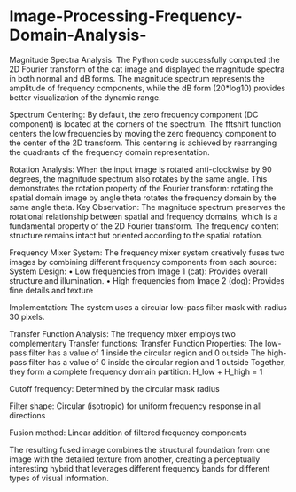 # Image-Processing-Frequency-Domain-Analysis-
Magnitude Spectra Analysis: 
The Python code successfully computed the 2D 
Fourier transform of the cat image and displayed 
the magnitude spectra in both normal and dB 
forms. The magnitude spectrum represents the 
amplitude of frequency components, while the dB 
form (20*log10) provides better visualization of 
the dynamic range. 

Spectrum Centering: 
By default, the zero frequency component (DC 
component) is located at the corners of the 
spectrum. The fftshift function centers the low 
frequencies by moving the zero frequency 
component to the center of the 2D transform. This 
centering is achieved by rearranging the 
quadrants of the frequency domain 
representation. 

Rotation Analysis: 
When the input image is rotated anti-clockwise by 
90 degrees, the magnitude spectrum also rotates 
by the same angle. This demonstrates the rotation 
property of the Fourier transform: rotating the 
spatial domain image by angle theta rotates the 
frequency domain by the same angle theta. 
Key Observation: The magnitude spectrum 
preserves the rotational relationship between 
spatial and frequency domains, which is a 
fundamental property of the 2D Fourier transform. 
The frequency content structure remains intact but 
oriented according to the spatial rotation. 

Frequency Mixer System: 
The frequency mixer system creatively fuses two 
images by combining different frequency 
components from each source: 
System Design: 
• Low frequencies from Image 1 (cat): Provides 
overall structure and illumination. 
• High frequencies from Image 2 (dog): 
Provides fine details and texture 

Implementation: 
The system uses a circular low-pass filter mask 
with radius 30 pixels. 

Transfer Function Analysis: 
The frequency mixer employs two complementary 
Transfer functions: 
Transfer Function Properties: 
The low-pass filter has a value of 1 inside the 
circular region and 0 outside 
The high-pass filter has a value of 0 inside the 
circular region and 1 outside 
Together, they form a complete frequency 
domain partition: H_low + H_high = 1 

Cutoff frequency: Determined by the circular 
mask radius 

Filter shape: Circular (isotropic) for uniform 
frequency response in all directions 

Fusion method: Linear addition of filtered 
frequency components 

The resulting fused image combines the structural 
foundation from one image with the detailed 
texture from another, creating a perceptually 
interesting hybrid that leverages different 
frequency bands for different types of visual 
information.
